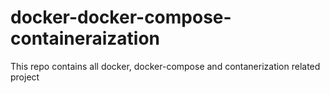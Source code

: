 # docker-docker-compose-containeraization
This repo contains all docker, docker-compose and contanerization related project

